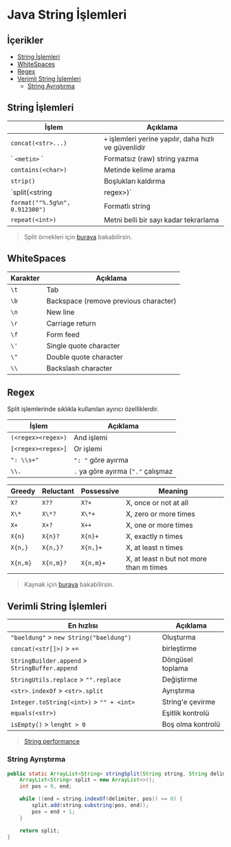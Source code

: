 # Java String İşlemleri <!-- omit in toc -->

## İçerikler <!-- omit in toc -->

- [String İşlemleri](#String-%C4%B0%C5%9Flemleri)
- [WhiteSpaces](#WhiteSpaces)
- [Regex](#Regex)
- [Verimli String İşlemleri](#Verimli-String-%C4%B0%C5%9Flemleri)
  - [String Ayrıştırma](#String-Ayr%C4%B1%C5%9Ft%C4%B1rma)

## String İşlemleri

| İşlem                          | Açıklama                                               |
| ------------------------------ | ------------------------------------------------------ |
| `concat(<str>...)`             | `+` işlemleri yerine yapılır, daha hızlı ve güvenlidir |
| \` `<metin>` \`                | Formatsız (raw) string yazma                           |
| `contains(<char>)`             | Metinde kelime arama                                   |
| `strip()`                      | Boşlukları kaldırma                                    |
| `split(<string | regex>)`      | String ayrıştırma                                      |
| `format(""%.5g%n", 0.912300")` | Formatlı string                                        |
| `repeat(<int>)`                | Metni belli bir sayı kadar tekrarlama                  |

> Split örnekleri için [buraya](https://www.javatpoint.com/java-string-split) bakabilirsin.

## WhiteSpaces

| Karakter | Açıklama                              |
| -------- | ------------------------------------- |
| `\t`     | Tab                                   |
| `\b`     | Backspace (remove previous character) |
| `\n`     | New line                              |
| `\r`     | Carriage return                       |
| `\f`     | Form feed                             |
| `\'`     | Single quote character                |
| `\"`     | Double quote character                |
| `\\`     | Backslash character                   |

## Regex

Split işlemlerinde sıklıkla kullanılan ayırıcı özelliklerdir.

| İşlem              | Açıklama                           |
| ------------------ | ---------------------------------- |
| `(<regex><regex>)` | And işlemi                         |
| `[<regex><regex>]` | Or işlemi                          |
| `": \\s+"`         | `": "` göre ayırma                 |
| `\\.`              | `.` ya göre ayırma (`"."` çalışmaz |

| Greedy   | Reluctant | Possessive | Meaning                                 |
| -------- | --------- | ---------- | --------------------------------------- |
| `X?`     | `X??`     | `X?+`      | X, once or not at all                   |
| `X\*`    | `X\*?`    | `X\*+`     | X, zero or more times                   |
| `X+`     | `X+?`     | `X++`      | X, one or more times                    |
| `X{n}`   | `X{n}?`   | `X{n}+`    | X, exactly n times                      |
| `X{n,}`  | `X{n,}?`  | `X{n,}+`   | X, at least n times                     |
| `X{n,m}` | `X{n,m}?` | `X{n,m}+`  | X, at least n but not more than m times |

> Kaynak için [buraya](https://docs.oracle.com/javase/tutorial/essential/regex/quant.html) bakabilirsin.

## Verimli String İşlemleri

| En hızlısı                                     | Açıklama          |
| ---------------------------------------------- | ----------------- |
| `"baeldung"` > `new String("baeldung")`        | Oluşturma         |
| `concat(<str[]>)` > `+=`                       | birleştirme       |
| `StringBuilder.append` > `StringBuffer.append` | Döngüsel toplama  |
| `StringUtils.replace` > `"".replace`           | Değiştirme        |
| `<str>.indexOf` > `<str>.split`                | Ayrıştırma        |
| `Integer.toString(<int>)` > `"" + <int>`       | String'e çevirme  |
| `equals(<str>)`                                | Eşitlik kontrolü  |
| `isEmpty()` > `lenght > 0`                     | Boş olma kontrolü |

> [String performance]

### String Ayrıştırma

```java
public static ArrayList<String> stringSplit(String string, String delimiter) {
    ArrayList<String> split = new ArrayList<>();
    int pos = 0, end;

    while ((end = string.indexOf(delimiter, pos)) >= 0) {
        split.add(string.substring(pos, end));
        pos = end + 1;
    }

    return split;
}
```

[string performance]: https://www.baeldung.com/java-string-performance

